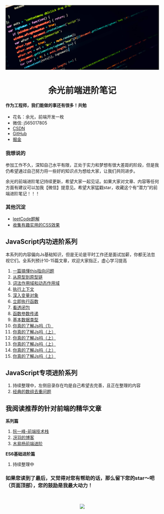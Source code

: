 <!--
 * @desc:
 * @Author: 余光
 * @Email: webbj97@163.com
 * @Date: 2019-11-19 11:13:07
-->

<h1 align=center>
    <img src="./Images/Js.jpg"/>
</h1>
<h1 align=center>余光前端进阶笔记</h1>

#### 作为工程师，我们能做的事还有很多！共勉

* 花名：余光，前端开发一枚
* 微信: j565017805
* [CSDN](https://blog.csdn.net/jbj6568839z)
* [GitHub](https://github.com/webbj97)
* [掘金](https://juejin.im/user/5c0726c6f265da613b6f8dab/posts)

### 我想说的

参加工作不久，深知自己水平有限，正处于实力和梦想有很大差距的阶段，但是我仍希望通过自己努力将一些好的知识点为想给大家，让我们共同进步。

余光的前端进阶笔记持续更新，希望大家一起见证。如果大家对文章、内容等任何方面有建议可以加我【微信】提意见。希望大家猛戳star，收藏这个有“潜力”的前端进阶笔记！！！

### 其他沉淀

* [leetCode题解](https://webbj97.github.io/leetCode-Js/)
* [收集有趣实用的CSS效果](https://webbj97.github.io/Interesting-CSS/)

## JavaScript内功进阶系列

本系列的内容偏向Js基础知识，但是无论是平时工作还是面试加薪，你都无法忽视它们。全系列预计10-15篇文章，欢迎大家指正，虚心学习提高

1. [一篇搞懂this指向问题](./Js内功/1.一篇搞懂this指向问题.md)
2. [从原型到原型链](./Js内功/2.从原型到原型链.md)
3. [词法作用域和动态作用域](./Js内功/3.JavaScript中的作用域.md)
4. [执行上下文](./Js内功/4.执行上下文.md)
5. [深入变量对象](./Js内功/5.深入变量对象.md)
6. [立即执行函数](./Js内功/6.立即执行函数.md)
7. [看透闭包](./Js内功/7.闭包.md)
8. [函数参数传递](./Js内功/8.JavaScript中的参数传递.md)
9. [基本数据类型](./Js内功/9.基本数据类型.md)
10. [你真的了解Js吗（1）](./Js内功/10.你真的了解Js吗1.md)
11. [你真的了解Js吗（上）](./Js内功/10.你真的了解Js吗1.md)
12. [你真的了解Js吗（上）](./Js内功/10.你真的了解Js吗1.md)
13. [你真的了解Js吗（上）](./Js内功/10.你真的了解Js吗1.md)
14. [你真的了解Js吗（上）](./Js内功/10.你真的了解Js吗1.md)
15. [你真的了解Js吗（上）](./Js内功/10.你真的了解Js吗1.md)

## JavaScript专项进阶系列

1. 持续整理中，左侧目录存在均是自己希望去完善，且正在整理的内容
1. [经典的数组去重问题](./)

## 我阅读推荐的针对前端的精华文章

**系列篇**

1. [阮一峰-前端技术栈](https://github.com/ruanyf/jstraining/blob/master/docs/history.md)
2. [冴羽的博客](https://github.com/mqyqingfeng/Blog)
3. [木易杨前端进阶](https://muyiy.cn/)

**ES6基础进阶篇**

1. 持续整理中


### 如果您读到了最后，又觉得对您有帮助的话，那么留下您的star～吧（页面顶部），您的鼓励是我最大动力！

<h1 align=center>
    <img src="./Images/common/star.png"/>
</h1>

